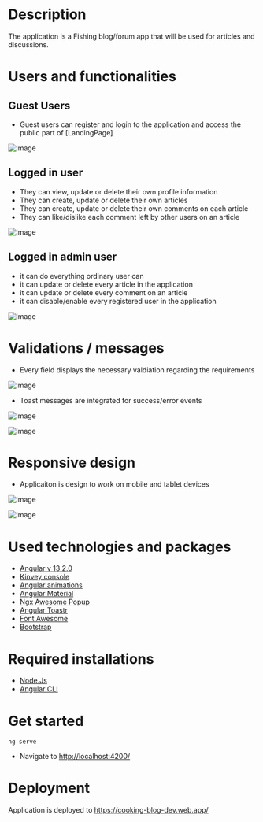 # Description
 
The application is a Fishing blog/forum app that will be used for articles and discussions.

# Users and functionalities

## Guest Users 

* Guest users can register and login to the application and access the public part of [LandingPage]

![image](https://github.com/DimoYa/CookingBlog/assets/25158666/30409c3e-1da3-4d63-9c28-5122584e6f76)


## Logged in user

* They can view, update or delete their own profile information
* They can create, update or delete their own articles
* They can create, update or delete their own comments on each article
* They can like/dislike each comment left by other users on an article

![image](https://github.com/DimoYa/CookingBlog/assets/25158666/f83e4a00-f769-4468-8ef7-f4af8b7f32df)


## Logged in admin user

* it can do everything ordinary user can
* it can update or delete every article in the application
* it can update or delete every comment on an article
* it can disable/enable every registered user in the application

![image](https://github.com/DimoYa/CookingBlog/assets/25158666/095610a6-0f91-4293-9425-51d68e7f7a3c)


# Validations / messages

* Every field displays the necessary valdiation regarding the requirements

![image](https://github.com/DimoYa/CookingBlog/assets/25158666/0550ce61-75e7-4fbc-9223-4298251ae3f2)


* Toast messages are integrated for success/error events

![image](https://github.com/DimoYa/CookingBlog/assets/25158666/e1386fb1-d0b7-47c4-9003-d86e41aae417)


![image](https://github.com/DimoYa/CookingBlog/assets/25158666/d638589c-681b-4fd7-bc2c-00d827841787)


# Responsive design

* Applicaiton is design to work on mobile and tablet devices 

![image](https://github.com/DimoYa/CookingBlog/assets/25158666/f885a634-578a-420d-95c2-e4a42b6d1383)


![image](https://github.com/DimoYa/CookingBlog/assets/25158666/c1fb0f4c-d88a-4e70-8231-ffa93e81a93f)


# Used technologies and packages

* [Angular v 13.2.0](https://angular.io/docs)
* [Kinvey console](https://console.kinvey.com/login)
* [Angular animations](https://angular.io/guide/animations)
* [Angular Material](https://material.angular.io/)
* [Ngx Awesome Popup](https://costlydeveloper.github.io/ngx-awesome-popup/#/)
* [Angular Toastr](https://ngx-toastr.vercel.app/)
* [Font Awesome](https://fontawesome.com/docs)
* [Bootstrap](https://getbootstrap.com/docs/5.1/getting-started/introduction/)

# Required installations
* [Node.Js](https://nodejs.org/en)
* [Angular CLI](https://angular.io/cli)

# Get started

```
ng serve
```
* Navigate to [http://localhost:4200/](http://localhost:4200/)

# Deployment

Application is deployed to https://cooking-blog-dev.web.app/
